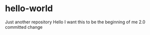 # hello-world
Just another repository
Hello
I want this to be the beginning of me 2.0
committed change
